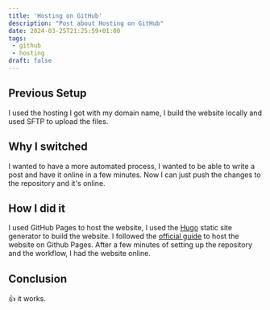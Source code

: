 ```yaml
---
title: 'Hosting on GitHub'
description: "Post about Hosting on GitHub"
date: 2024-03-25T21:25:59+01:00
tags: 
 - github
 - hosting
draft: false
---
```


## Previous Setup
I used the hosting I got with my domain name, I build the website locally and used SFTP to upload the files.

## Why I switched
I wanted to have a more automated process, I wanted to be able to write a post and have it online in a few minutes. Now I can just push the changes to the repository and it's online.

## How I did it
I used GitHub Pages to host the website, I used the [Hugo](https://gohugo.io/) static site generator to build the website. I followed the [official guide](https://gohugo.io/hosting-and-deployment/hosting-on-github/) to host the website on Github Pages. After a few minutes of setting up the repository and the workflow, I had the website online.

## Conclusion
:+1: it works.